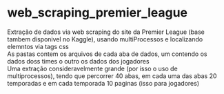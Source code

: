 # web_scraping_premier_league
  Extração de dados via web scraping do site da Premier League (base tambem disponivel no Kaggle), usando multiProcessos e localizando elemntos via tags css <br>
  As pastas contem os arquivos de cada aba de dados, um contendo os dados doss times o outro os dados dos jogadores <br>
  Uma extração consideravelmente grande (por isso o uso de multiprocessos), tendo que percorrer 40 abas, em cada uma das abas 20 temporadas e em cada temporada 10 paginas (isso para jogadores)
